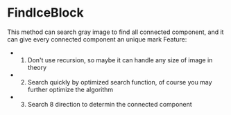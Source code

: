 # FindIceBlock
This method can search gray image to find all connected component, and it can give every connected component an unique mark
Feature:  
* 1. Don't use recursion, so maybe it can handle any size of image in theory
* 2. Search quickly by optimized search function, of course you may further optimize the algorithm
* 3. Search 8 direction to determin the connected component
